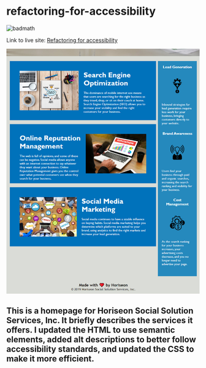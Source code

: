 # refactoring-for-accessibility

![badmath](https://img.shields.io/github/languages/top/nielsenjared/badmath)

Link to live site: [Refactoring for accessibility](https://clarissareeve.github.io/refactoring-for-accessibility/)

![Landing Page](assets/images/landing_page.jpg)

## This is a homepage for Horiseon Social Solution Services, Inc. It briefly describes the services it offers. I updated the HTML to use semantic elements, added alt descriptions to better follow accessibility standards, and updated the CSS to make it more efficient.